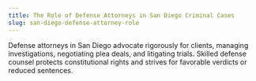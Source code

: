 ```yaml
---
title: The Role of Defense Attorneys in San Diego Criminal Cases
slug: san-diego-defense-attorney-role
---
```


Defense attorneys in San Diego advocate rigorously for clients, managing investigations, negotiating plea deals, and litigating trials. Skilled defense counsel protects constitutional rights and strives for favorable verdicts or reduced sentences.